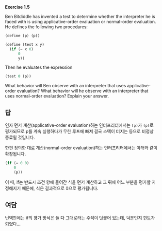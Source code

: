 **Exercise 1.5**

Ben Bitdiddle has invented a test to determine whether the interpreter he is faced with is using applicative-order evaluation or normal-order evaluation. He defines the following two procedures:

```scheme
(define (p) (p))

(define (test x y)
  (if (= x 0)
      0
      y))
```

Then he evaluates the expression

```scheme
(test 0 (p))
```

What behavior will Ben observe with an interpreter that uses applicative-order evaluation? What behavior will he observe with an interpreter that uses normal-order evaluation? Explain your answer.

## 답

인자 먼저 계산(applicative-order evaluation)하는 인터프리터에서는 `(p)`가 `(p)`로 평가되므로 p를 계속 실행하다가 무한 루프에 빠져 결국 스택이 터지는 등으로 비정상 종료될 것입니다.

한편 정의한 대로 계산(normal-order evaluation)하는 인터프리터에서는 아래와 같이 확장됩니다.

```scheme
(if (= 0 0)
    0
    (p))
```

이 때, if는 반드시 조건 항에 들어간 식을 먼저 계산하고 그 뒤에 어느 부분을 평가할 지 정해지기 때문에, 식은 결과적으로 0으로 평가됩니다.

## 여담

번역판에는 if의 평가 방식은 둘 다 그대로라는 주석이 덧붙어 있는데, 덕분인지 힌트가 되었다...